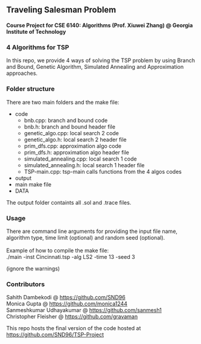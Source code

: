 ## Traveling Salesman Problem
#### Course Project for CSE 6140: Algorithms (Prof. Xiuwei Zhang) @ Georgia Institute of Technology

### 4 Algorithms for TSP
In this repo, we provide 4 ways of solving the TSP problem by using Branch and Bound, Genetic Algorithm, Simulated Annealing and Approximation approaches.

### Folder structure
There are two main folders and the make file:
- code<br>
	- bnb.cpp:                               branch and bound code<br>
	- bnb.h:                                branch and bound header file<br>
	- genetic_algo.cpp:                      local search 2 code<br>
	- genetic_algo.h:                        local search 2 header file<br>
	- prim_dfs.cpp:                          approximation algo code<br>
	- prim_dfs.h:                            approximation algo header file<br>
	- simulated_annealing.cpp:               local search 1 code<br>
	- simulated_annealing.h:                 local search 1 header file<br>
	- TSP-main.cpp:                          tsp-main calls functions from the 4 algos codes<br>
- output<br>
- main                                          make file<br>
- DATA<br>

The output folder containts all .sol and .trace files.

### Usage
There are command line arguments for providing the input file name, algorithm type, time limit (optional) and random seed (optional).<br><br>
Example of how to compile the make file:<br>
./main -inst Cincinnati.tsp -alg LS2 -time 13 -seed 3<br>

(ignore the warnings)

### Contributors
Sahith Dambekodi @ https://github.com/SND96<br>
Monica Gupta @ https://github.com/monica1244<br>
Sanmeshkumar Udhayakumar @ https://github.com/sanmesh1<br>
Christopher Fleisher @ https://github.com/gravaman

This repo hosts the final version of the code hosted at https://github.com/SND96/TSP-Project

